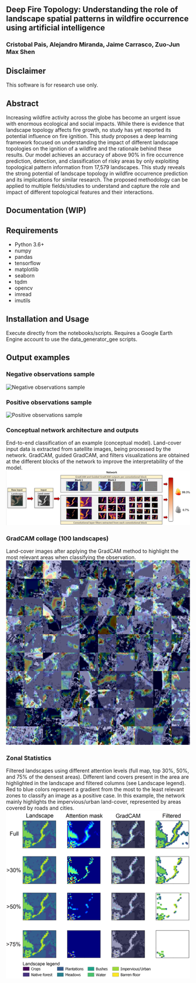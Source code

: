 ## Deep Fire Topology: Understanding the role of landscape spatial patterns in wildfire occurrence using artificial intelligence
### Cristobal Pais, Alejandro Miranda, Jaime Carrasco, Zuo-Jun Max Shen

## Disclaimer
This software is for research use only. 

## Abstract
Increasing wildfire activity across the globe has become an urgent issue with enormous ecological and social impacts. 
While there is evidence that landscape topology affects fire growth, no study has yet reported its potential influence on fire ignition. 
This study proposes a deep learning framework focused on understanding the impact of different landscape topologies on the ignition of a 
wildfire and the rationale behind these results. Our model achieves an accuracy of above 90% in fire occurrence prediction, detection, and 
classification of risky areas by only exploiting topological pattern information from 17,579 landscapes. This study reveals the strong potential 
of landscape topology in wildfire occurrence prediction and its implications for similar research. The proposed methodology can be applied to 
multiple fields/studies to understand and capture the role and impact of different topological features and their interactions.

## Documentation (WIP)

## Requirements
- Python 3.6+
- numpy
- pandas
- tensorflow
- matplotlib
- seaborn
- tqdm
- opencv
- imread
- imutils

## Installation and Usage
Execute directly from the notebooks/scripts. 
Requires a Google Earth Engine account to use the data_generator_gee scripts.

## Output examples
### Negative observations sample
![Negative observations sample](data/sample_set/no_fire_collage_sampleSet.png)

### Positive observations sample
![Positive observations sample](data/sample_set/fire_collage_sampleSet.png)

### Conceptual network architecture and outputs 
End-to-end classification of an example (conceptual model). 
Land-cover input data is extracted from satellite images, being processed by the network. GradCAM, guided GradCAM, and filters visualizations are obtained at the different blocks of the network to improve the interpretability of the model.
![Conceptual network](conceptual_net.png)

### GradCAM collage (100 landscapes)
Land-cover images after applying the GradCAM method to highlight the most relevant areas when classifying the observation.
![GradCAM](exp_outputs/collages/gradCAM/gradCAM_collage.png)

### Zonal Statistics 
Filtered landscapes using different attention levels (full map, top 30\%, 50\%, and 75\% of the densest areas). Different land covers present in the area are highlighted in the landscape and filtered columns (see Landscape legend).
Red to blue colors represent a gradient from the most to the least relevant zones to classify an image as a positive case.
In this example, the network mainly highlights the impervious/urban land-cover, represented by areas covered by roads and cities.
![Zonal Statistics](exp_outputs/zonal_statistics/zonal_stats.png)

